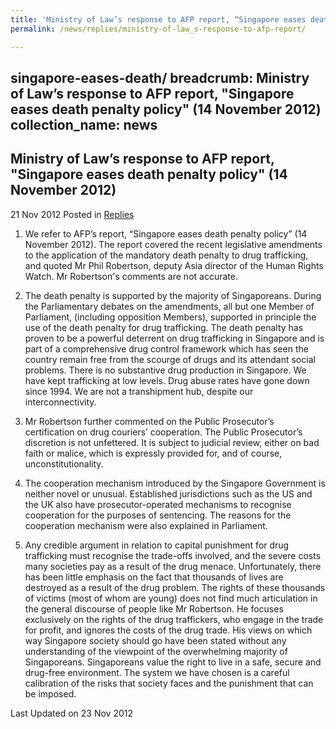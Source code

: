 ```yaml
---
title: 'Ministry of Law’s response to AFP report, “Singapore eases death penalty policy” (14 November 2012)'
permalink: /news/replies/ministry-of-law_s-response-to-afp-report/

---
```

singapore-eases-death/
breadcrumb: Ministry of Law’s response to AFP report, "Singapore eases death penalty policy" (14 November 2012)
collection_name: news
---

Ministry of Law’s response to AFP report, "Singapore eases death penalty policy" (14 November 2012)
---
21 Nov 2012 Posted in [Replies](/news/replies)

1. We refer to AFP’s report, “Singapore eases death penalty policy” (14 November 2012). The report covered the recent legislative amendments to the application of the mandatory death penalty to drug trafficking, and quoted Mr Phil Robertson, deputy Asia director of the Human Rights Watch. Mr Robertson's comments are not accurate.

2. The death penalty is supported by the majority of Singaporeans. During the Parliamentary debates on the amendments, all but one Member of Parliament, (including opposition Members), supported in principle the use of the death penalty for drug trafficking.  The death penalty has proven to be a powerful deterrent on drug trafficking in Singapore and is part of a comprehensive drug control framework which has seen the country remain free from the scourge of drugs and its attendant social problems. There is no substantive drug production in Singapore. We have kept trafficking at low levels. Drug abuse rates have gone down since 1994. We are not a transhipment hub, despite our interconnectivity.

3. Mr Robertson further commented on the Public Prosecutor’s certification on drug couriers’ cooperation. The Public Prosecutor’s discretion is not unfettered. It is subject to judicial review, either on bad faith or malice, which is expressly provided for, and of course, unconstitutionality.

4. The cooperation mechanism introduced by the Singapore Government is neither novel or unusual. Established jurisdictions such as the US and the UK also have prosecutor-operated mechanisms to recognise cooperation for the purposes of sentencing. The reasons for the cooperation mechanism were also explained in Parliament.

5. Any credible argument in relation to capital punishment for drug trafficking must recognise the trade-offs involved, and the severe costs many societies pay as a result of the drug menace. Unfortunately, there has been little emphasis on the fact that thousands of lives are destroyed as a result of the drug problem. The rights of these thousands of victims (most of whom are young) does not find much articulation in the general discourse of people like Mr Robertson. He focuses exclusively on the rights of the drug traffickers, who engage in the trade for profit, and ignores the costs of the drug trade. His views on which way Singapore society should go have been stated without any understanding of the viewpoint of the overwhelming majority of Singaporeans.  Singaporeans value the right to live in a safe, secure and drug-free environment. The system we have chosen is a careful calibration of the risks that society faces and the punishment that can be imposed.

<p class="right-side-updated">
  Last Updated on 23 Nov 2012
</p>
